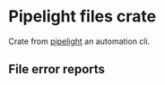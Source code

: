 # Pipelight files crate

Crate from [pipelight](https://github.com/pipelight/pipelight)
an automation cli.

## File error reports
